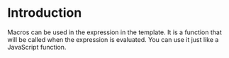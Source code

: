 # Introduction

Macros can be used in the expression in the template. It is a function that will be called when the expression is evaluated. You can use it just like a JavaScript function.
